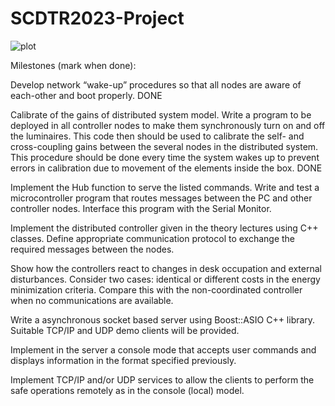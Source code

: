 # SCDTR2023-Project

![plot](./modules.png)

Milestones (mark when done):

Develop network “wake-up” procedures so that all nodes are aware of each-other and
boot properly. DONE

Calibrate of the gains of distributed system model. Write a program to be deployed in
all controller nodes to make them synchronously turn on and off the luminaires. This
code then should be used to calibrate the self- and cross-coupling gains between the
several nodes in the distributed system. This procedure should be done every time the
system wakes up to prevent errors in calibration due to movement of the elements inside
the box. DONE

Implement the Hub function to serve the listed commands. Write and test a
microcontroller program that routes messages between the PC and other controller
nodes. Interface this program with the Serial Monitor.

Implement the distributed controller given in the theory lectures using C++ classes.
Define appropriate communication protocol to exchange the required messages between
the nodes.

Show how the controllers react to changes in desk occupation and external disturbances.
Consider two cases: identical or different costs in the energy minimization criteria.
Compare this with the non-coordinated controller when no communications are
available.

Write a asynchronous socket based server using Boost::ASIO C++ library. Suitable
TCP/IP and UDP demo clients will be provided.

Implement in the server a console mode that accepts user commands and displays
information in the format specified previously.

Implement TCP/IP and/or UDP services to allow the clients to perform the safe
operations remotely as in the console (local) model.
